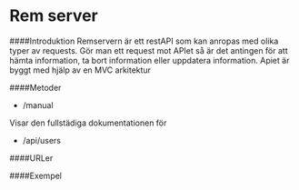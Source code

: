 Rem server
=============

####Introduktion
Remservern är ett restAPI som kan anropas med olika typer av requests. Gör man ett request mot APIet så är det antingen för att hämta information, ta bort information eller uppdatera information. Apiet är byggt med hjälp av en MVC arkitektur

####Metoder
- /manual

Visar den fullstädiga dokumentationen för

- /api/users




####URLer


####Exempel
